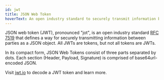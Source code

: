 ```yaml
---
id: jwt
title: JSON Web Token
hoverText: An open industry standard to securely transmit information between parties, broken into three parts separated by dots. Visit [jwt.io](https://jwt.io) to decode a JWT token and learn more.
---
```


JSON web token (JWT), pronounced "jot", is an open industry standard [RFC 7519](https://datatracker.ietf.org/doc/html/rfc7519) that defines a way for securely transmitting information between parties as a JSON object. All JWTs are tokens, but not all tokens are JWTs. 

In its compact form, JSON Web Tokens consist of three parts separated by dots. Each section (Header, Payload, Signature) is comprised of base64url-encoded JSON.   

Visit [jwt.io](https://jwt.io) to decode a JWT token and learn more.